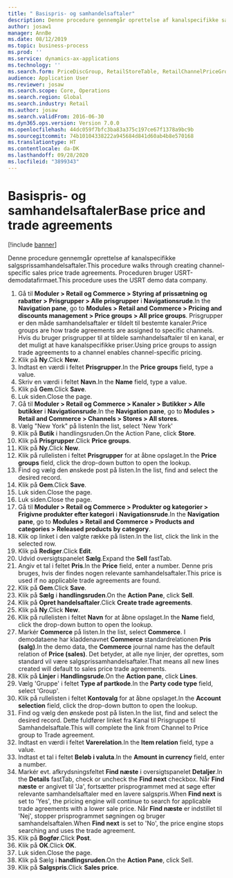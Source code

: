 ```yaml
---
title: " Basispris- og samhandelsaftaler"
description: Denne procedure gennemgår oprettelse af kanalspecifikke salgsprissamhandelsaftaler.
author: josaw1
manager: AnnBe
ms.date: 08/12/2019
ms.topic: business-process
ms.prod: ''
ms.service: dynamics-ax-applications
ms.technology: ''
ms.search.form: PriceDiscGroup, RetailStoreTable, RetailChannelPriceGroup, EcoResProductDetailsExtended, PriceDiscAdmTable, PriceDiscAdm
audience: Application User
ms.reviewer: josaw
ms.search.scope: Core, Operations
ms.search.region: Global
ms.search.industry: Retail
ms.author: josaw
ms.search.validFrom: 2016-06-30
ms.dyn365.ops.version: Version 7.0.0
ms.openlocfilehash: 44dc059f7bfc3ba83a375c197ce67f1378a9bc9b
ms.sourcegitcommit: 74b10104338222a945684d841d60ab4b8e570168
ms.translationtype: HT
ms.contentlocale: da-DK
ms.lasthandoff: 09/28/2020
ms.locfileid: "3899343"
---
```

# <a name="base-price-and-trade-agreements"></a><span data-ttu-id="1f5d6-103"> Basispris- og samhandelsaftaler</span><span class="sxs-lookup"><span data-stu-id="1f5d6-103">Base price and trade agreements</span></span>

[!include [banner](../includes/banner.md)]

<span data-ttu-id="1f5d6-104">Denne procedure gennemgår oprettelse af kanalspecifikke salgsprissamhandelsaftaler.</span><span class="sxs-lookup"><span data-stu-id="1f5d6-104">This procedure walks through creating channel-specific sales price trade agreements.</span></span> <span data-ttu-id="1f5d6-105">Proceduren bruger USRT-demodatafirmaet.</span><span class="sxs-lookup"><span data-stu-id="1f5d6-105">This procedure uses the USRT demo data company.</span></span>

1. <span data-ttu-id="1f5d6-106">Gå til **Moduler > Retail og Commerce > Styring af prissætning og rabatter > Prisgrupper > Alle prisgrupper** i **Navigationsrude**.</span><span class="sxs-lookup"><span data-stu-id="1f5d6-106">In the **Navigation pane**, go to **Modules > Retail and Commerce > Pricing and discounts management > Price groups > All price groups**.</span></span> <span data-ttu-id="1f5d6-107">Prisgrupper er den måde samhandelsaftaler er tildelt til bestemte kanaler.</span><span class="sxs-lookup"><span data-stu-id="1f5d6-107">Price groups are how trade agreements are assigned to specific channels.</span></span> <span data-ttu-id="1f5d6-108">Hvis du bruger prisgrupper til at tildele samhandelsaftaler til en kanal, er det muligt at have kanalspecifikke priser.</span><span class="sxs-lookup"><span data-stu-id="1f5d6-108">Using price groups to assign trade agreements to a channel enables channel-specific pricing.</span></span>  
2. <span data-ttu-id="1f5d6-109">Klik på **Ny**.</span><span class="sxs-lookup"><span data-stu-id="1f5d6-109">Click **New**.</span></span>
3. <span data-ttu-id="1f5d6-110">Indtast en værdi i feltet **Prisgrupper**.</span><span class="sxs-lookup"><span data-stu-id="1f5d6-110">In the **Price groups** field, type a value.</span></span>
4. <span data-ttu-id="1f5d6-111">Skriv en værdi i feltet **Navn**.</span><span class="sxs-lookup"><span data-stu-id="1f5d6-111">In the **Name** field, type a value.</span></span>
5. <span data-ttu-id="1f5d6-112">Klik på **Gem**.</span><span class="sxs-lookup"><span data-stu-id="1f5d6-112">Click **Save**.</span></span>
6. <span data-ttu-id="1f5d6-113">Luk siden.</span><span class="sxs-lookup"><span data-stu-id="1f5d6-113">Close the page.</span></span>
7. <span data-ttu-id="1f5d6-114">Gå til **Moduler > Retail og Commerce > Kanaler > Butikker > Alle butikker** i **Navigationsrude**.</span><span class="sxs-lookup"><span data-stu-id="1f5d6-114">In the **Navigation pane**, go to **Modules > Retail and Commerce > Channels > Stores > All stores**.</span></span>
8. <span data-ttu-id="1f5d6-115">Vælg "New York" på listen</span><span class="sxs-lookup"><span data-stu-id="1f5d6-115">In the list, select 'New York'</span></span>
9. <span data-ttu-id="1f5d6-116">Klik på **Butik** i handlingsruden.</span><span class="sxs-lookup"><span data-stu-id="1f5d6-116">On the Action Pane, click **Store**.</span></span>
10. <span data-ttu-id="1f5d6-117">Klik på **Prisgrupper**.</span><span class="sxs-lookup"><span data-stu-id="1f5d6-117">Click **Price groups**.</span></span>
11. <span data-ttu-id="1f5d6-118">Klik på **Ny**.</span><span class="sxs-lookup"><span data-stu-id="1f5d6-118">Click **New**.</span></span>
12. <span data-ttu-id="1f5d6-119">Klik på rullelisten i feltet **Prisgrupper** for at åbne opslaget.</span><span class="sxs-lookup"><span data-stu-id="1f5d6-119">In the **Price groups** field, click the drop-down button to open the lookup.</span></span>
13. <span data-ttu-id="1f5d6-120">Find og vælg den ønskede post på listen.</span><span class="sxs-lookup"><span data-stu-id="1f5d6-120">In the list, find and select the desired record.</span></span>
14. <span data-ttu-id="1f5d6-121">Klik på **Gem**.</span><span class="sxs-lookup"><span data-stu-id="1f5d6-121">Click **Save**.</span></span>
15. <span data-ttu-id="1f5d6-122">Luk siden.</span><span class="sxs-lookup"><span data-stu-id="1f5d6-122">Close the page.</span></span>
16. <span data-ttu-id="1f5d6-123">Luk siden.</span><span class="sxs-lookup"><span data-stu-id="1f5d6-123">Close the page.</span></span>
17. <span data-ttu-id="1f5d6-124">Gå til **Moduler > Retail og Commerce > Produkter og kategorier > Frigivne produkter efter kategori** i **Navigationsrude**.</span><span class="sxs-lookup"><span data-stu-id="1f5d6-124">In the **Navigation pane**, go to **Modules > Retail and Commerce > Products and categories > Released products by category**.</span></span>
18. <span data-ttu-id="1f5d6-125">Klik op linket i den valgte række på listen.</span><span class="sxs-lookup"><span data-stu-id="1f5d6-125">In the list, click the link in the selected row.</span></span>
19. <span data-ttu-id="1f5d6-126">Klik på **Rediger**.</span><span class="sxs-lookup"><span data-stu-id="1f5d6-126">Click **Edit**.</span></span>
20. <span data-ttu-id="1f5d6-127">Udvid oversigtspanelet **Sælg**.</span><span class="sxs-lookup"><span data-stu-id="1f5d6-127">Expand the **Sell** fastTab.</span></span>
21. <span data-ttu-id="1f5d6-128">Angiv et tal i feltet **Pris**.</span><span class="sxs-lookup"><span data-stu-id="1f5d6-128">In the **Price** field, enter a number.</span></span> <span data-ttu-id="1f5d6-129">Denne pris bruges, hvis der findes nogen relevante samhandelsaftaler.</span><span class="sxs-lookup"><span data-stu-id="1f5d6-129">This price is used if no applicable trade agreements are found.</span></span>  
22. <span data-ttu-id="1f5d6-130">Klik på **Gem**.</span><span class="sxs-lookup"><span data-stu-id="1f5d6-130">Click **Save**.</span></span>
23. <span data-ttu-id="1f5d6-131">Klik på **Sælg** i **handlingsruden**.</span><span class="sxs-lookup"><span data-stu-id="1f5d6-131">On the **Action Pane**, click **Sell**.</span></span>
24. <span data-ttu-id="1f5d6-132">Klik på **Opret handelsaftaler**.</span><span class="sxs-lookup"><span data-stu-id="1f5d6-132">Click **Create trade agreements**.</span></span>
25. <span data-ttu-id="1f5d6-133">Klik på **Ny**.</span><span class="sxs-lookup"><span data-stu-id="1f5d6-133">Click **New**.</span></span>
26. <span data-ttu-id="1f5d6-134">Klik på rullelisten i feltet **Navn** for at åbne opslaget.</span><span class="sxs-lookup"><span data-stu-id="1f5d6-134">In the **Name** field, click the drop-down button to open the lookup.</span></span>
27. <span data-ttu-id="1f5d6-135">Markér **Commerce** på listen.</span><span class="sxs-lookup"><span data-stu-id="1f5d6-135">In the list, select **Commerce**.</span></span> <span data-ttu-id="1f5d6-136">I demodataene har kladdenavnet **Commerce** standardrelationen **Pris (salg)**.</span><span class="sxs-lookup"><span data-stu-id="1f5d6-136">In the demo data, the **Commerce** journal name has the default relation of **Price (sales)**.</span></span> <span data-ttu-id="1f5d6-137">Det betyder, at alle nye linjer, der oprettes, som standard vil være salgsprissamhandelsaftaler.</span><span class="sxs-lookup"><span data-stu-id="1f5d6-137">That means all new lines created will default to sales price trade agreements.</span></span>  
28. <span data-ttu-id="1f5d6-138">Klik på **Linjer** i **Handlingsrude**.</span><span class="sxs-lookup"><span data-stu-id="1f5d6-138">On the **Action pane**, click **Lines**.</span></span>
29. <span data-ttu-id="1f5d6-139">Vælg 'Gruppe' i feltet **Type af partkode**.</span><span class="sxs-lookup"><span data-stu-id="1f5d6-139">In the **Party code type** field, select 'Group'.</span></span>
30. <span data-ttu-id="1f5d6-140">Klik på rullelisten i feltet **Kontovalg** for at åbne opslaget.</span><span class="sxs-lookup"><span data-stu-id="1f5d6-140">In the **Account selection** field, click the drop-down button to open the lookup.</span></span>
31. <span data-ttu-id="1f5d6-141">Find og vælg den ønskede post på listen.</span><span class="sxs-lookup"><span data-stu-id="1f5d6-141">In the list, find and select the desired record.</span></span> <span data-ttu-id="1f5d6-142">Dette fuldfører linket fra Kanal til Prisgruppe til Samhandelsaftale.</span><span class="sxs-lookup"><span data-stu-id="1f5d6-142">This will complete the link from Channel to Price group to Trade agreement.</span></span>  
32. <span data-ttu-id="1f5d6-143">Indtast en værdi i feltet **Varerelation**.</span><span class="sxs-lookup"><span data-stu-id="1f5d6-143">In the **Item relation** field, type a value.</span></span>
33. <span data-ttu-id="1f5d6-144">Indtast et tal i feltet **Beløb i valuta**.</span><span class="sxs-lookup"><span data-stu-id="1f5d6-144">In the **Amount in currency** field, enter a number.</span></span>
34. <span data-ttu-id="1f5d6-145">Markér evt. afkrydsningsfeltet **Find næste** i oversigtspanelet **Detaljer**.</span><span class="sxs-lookup"><span data-stu-id="1f5d6-145">In the **Details** fastTab, check or uncheck the **Find next** checkbox.</span></span> <span data-ttu-id="1f5d6-146">Når **Find næste** er angivet til 'Ja', fortsætter prisprogrammet med at søge efter relevante samhandelsaftaler med en lavere salgspris.</span><span class="sxs-lookup"><span data-stu-id="1f5d6-146">When **Find next** is set to 'Yes', the pricing engine will continue to search for applicable trade agreements with a lower sale price.</span></span> <span data-ttu-id="1f5d6-147">Når **Find næste** er indstillet til 'Nej', stopper prisprogrammet søgningen og bruger samhandelsaftalen.</span><span class="sxs-lookup"><span data-stu-id="1f5d6-147">When **Find next** is set to 'No', the price engine stops searching and uses the trade agreement.</span></span>  
35. <span data-ttu-id="1f5d6-148">Klik på **Bogfør**.</span><span class="sxs-lookup"><span data-stu-id="1f5d6-148">Click **Post**.</span></span>
36. <span data-ttu-id="1f5d6-149">Klik på **OK**.</span><span class="sxs-lookup"><span data-stu-id="1f5d6-149">Click **OK**.</span></span>
37. <span data-ttu-id="1f5d6-150">Luk siden.</span><span class="sxs-lookup"><span data-stu-id="1f5d6-150">Close the page.</span></span>
38. <span data-ttu-id="1f5d6-151">Klik på Sælg i **handlingsruden**.</span><span class="sxs-lookup"><span data-stu-id="1f5d6-151">On the **Action Pane**, click Sell.</span></span>
39. <span data-ttu-id="1f5d6-152">Klik på **Salgspris**.</span><span class="sxs-lookup"><span data-stu-id="1f5d6-152">Click **Sales price**.</span></span>


